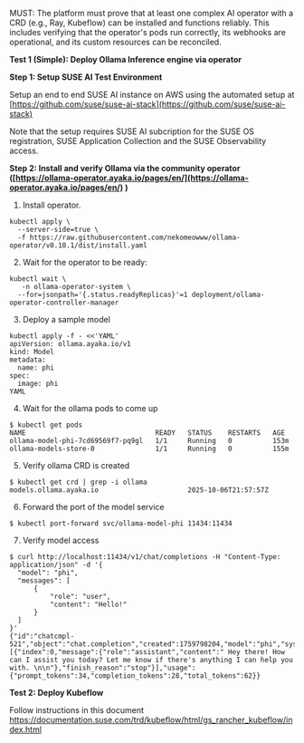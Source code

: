 MUST: The platform must prove that at least one complex AI operator with a CRD (e.g., Ray, Kubeflow) can be installed and functions reliably. This includes verifying that the operator's pods run correctly, its webhooks are operational, and its custom resources can be reconciled.

**Test 1 (Simple): Deploy Ollama Inference engine via operator**

**Step 1: Setup SUSE AI Test Environment**

Setup an end to end SUSE AI instance on AWS using the automated setup at [https://github.com/suse/suse-ai-stack](https://github.com/suse/suse-ai-stack) 

Note that the setup requires SUSE AI subcription for the SUSE OS registration, SUSE Application Collection and the SUSE Observability access.

**Step 2: Install and verify Ollama via the community operator** **([https://ollama-operator.ayaka.io/pages/en/](https://ollama-operator.ayaka.io/pages/en/) )**

1. Install operator.

```
kubectl apply \
  --server-side=true \
  -f https://raw.githubusercontent.com/nekomeowww/ollama-operator/v0.10.1/dist/install.yaml
```

2. Wait for the operator to be ready:

```
kubectl wait \
   -n ollama-operator-system \
  --for=jsonpath='{.status.readyReplicas}'=1 deployment/ollama-operator-controller-manager
```

3. Deploy a sample model

```
kubectl apply -f - <<'YAML'
apiVersion: ollama.ayaka.io/v1
kind: Model
metadata:
  name: phi
spec:
  image: phi
YAML
```

4. Wait for the ollama pods to come up

```
$ kubectl get pods
NAME                                READY   STATUS    RESTARTS   AGE
ollama-model-phi-7cd69569f7-pq9gl   1/1     Running   0          153m
ollama-models-store-0               1/1     Running   0          155m
```

5. Verify ollama CRD is created

```
$ kubectl get crd | grep -i ollama
models.ollama.ayaka.io                      2025-10-06T21:57:57Z
```

6. Forward the port of the model service

```
$ kubectl port-forward svc/ollama-model-phi 11434:11434 
```

7. Verify model access

```
$ curl http://localhost:11434/v1/chat/completions -H "Content-Type: application/json" -d '{
  "model": "phi",
  "messages": [
      {
          "role": "user",
          "content": "Hello!"
      }
  ]
}'
{"id":"chatcmpl-521","object":"chat.completion","created":1759798204,"model":"phi","system_fingerprint":"fp_ollama","choices":[{"index":0,"message":{"role":"assistant","content":" Hey there! How can I assist you today? Let me know if there's anything I can help you with. \n\n"},"finish_reason":"stop"}],"usage":{"prompt_tokens":34,"completion_tokens":28,"total_tokens":62}}             
```

**Test 2: Deploy Kubeflow**

Follow instructions in this document https://documentation.suse.com/trd/kubeflow/html/gs_rancher_kubeflow/index.html 